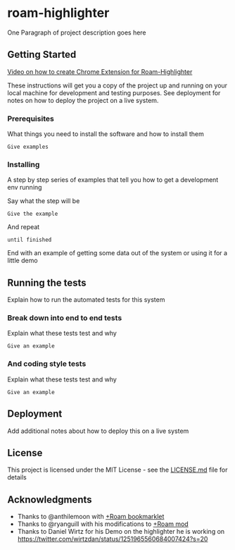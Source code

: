 # roam-highlighter

One Paragraph of project description goes here

## Getting Started

[Video on how to create Chrome Extension for Roam-Highlighter](https://www.screencast.com/t/7vYK9qMGqIyY)

These instructions will get you a copy of the project up and running on your local machine for development and testing purposes. See deployment for notes on how to deploy the project on a live system.

### Prerequisites

What things you need to install the software and how to install them

```
Give examples
```

### Installing

A step by step series of examples that tell you how to get a development env running

Say what the step will be

```
Give the example
```

And repeat

```
until finished
```

End with an example of getting some data out of the system or using it for a little demo

## Running the tests

Explain how to run the automated tests for this system

### Break down into end to end tests

Explain what these tests test and why

```
Give an example
```

### And coding style tests

Explain what these tests test and why

```
Give an example
```

## Deployment

Add additional notes about how to deploy this on a live system

## License

This project is licensed under the MIT License - see the [LICENSE.md](LICENSE.md) file for details

## Acknowledgments

* Thanks to @anthilemoon with [+Roam bookmarklet](https://github.com/anthilemoon/plus-roam)
* Thanks to @ryanguill with his modifications to [+Roam mod](https://github.com/ryanguill/plus-roam/tree/development)
* Thanks to Daniel Wirtz for his Demo on the highlighter he is working on https://twitter.com/wirtzdan/status/1251965560684007424?s=20

